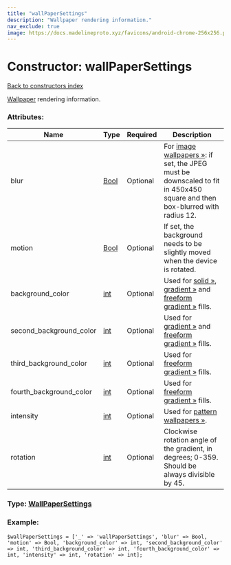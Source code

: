 ```yaml
---
title: "wallPaperSettings"
description: "Wallpaper rendering information."
nav_exclude: true
image: https://docs.madelineproto.xyz/favicons/android-chrome-256x256.png
---
```

# Constructor: wallPaperSettings  
[Back to constructors index](/API_docs/constructors/index.html)



[Wallpaper](https://core.telegram.org/api/wallpapers) rendering information.

### Attributes:

| Name     |    Type       | Required | Description |
|----------|---------------|----------|-------------|
|blur|[Bool](/API_docs/types/Bool.html) | Optional|For [image wallpapers »](https://core.telegram.org/api/wallpapers#image-wallpapers): if set, the JPEG must be downscaled to fit in 450x450 square and then box-blurred with radius 12.|
|motion|[Bool](/API_docs/types/Bool.html) | Optional|If set, the background needs to be slightly moved when the device is rotated.|
|background\_color|[int](/API_docs/types/int.html) | Optional|Used for [solid »](https://core.telegram.org/api/wallpapers#solid-fill), [gradient »](https://core.telegram.org/api/wallpapers#gradient-fill) and [freeform gradient »](https://core.telegram.org/api/wallpapers#freeform-gradient-fill) fills.|
|second\_background\_color|[int](/API_docs/types/int.html) | Optional|Used for [gradient »](https://core.telegram.org/api/wallpapers#gradient-fill) and [freeform gradient »](https://core.telegram.org/api/wallpapers#freeform-gradient-fill) fills.|
|third\_background\_color|[int](/API_docs/types/int.html) | Optional|Used for [freeform gradient »](https://core.telegram.org/api/wallpapers#freeform-gradient-fill) fills.|
|fourth\_background\_color|[int](/API_docs/types/int.html) | Optional|Used for [freeform gradient »](https://core.telegram.org/api/wallpapers#freeform-gradient-fill) fills.|
|intensity|[int](/API_docs/types/int.html) | Optional|Used for [pattern wallpapers »](https://core.telegram.org/api/wallpapers#pattern-wallpapers).|
|rotation|[int](/API_docs/types/int.html) | Optional|Clockwise rotation angle of the gradient, in degrees; 0-359. Should be always divisible by 45.|



### Type: [WallPaperSettings](/API_docs/types/WallPaperSettings.html)


### Example:

```
$wallPaperSettings = ['_' => 'wallPaperSettings', 'blur' => Bool, 'motion' => Bool, 'background_color' => int, 'second_background_color' => int, 'third_background_color' => int, 'fourth_background_color' => int, 'intensity' => int, 'rotation' => int];
```  
